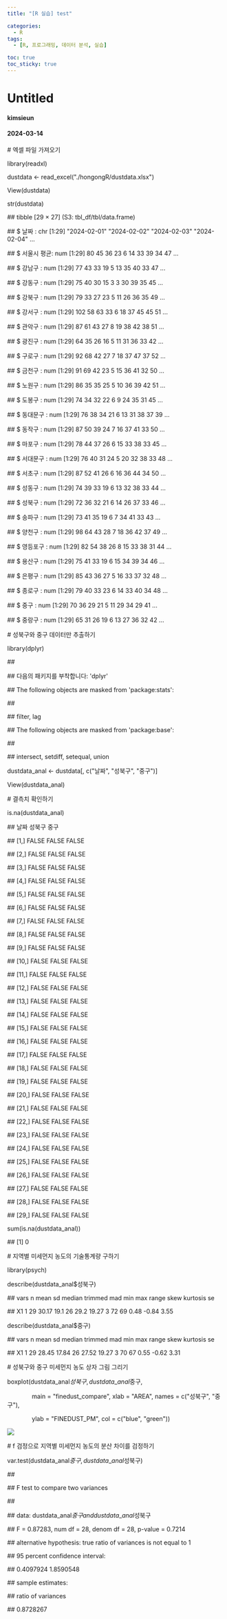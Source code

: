 ```yaml
---
title: "[R 실습] test"

categories: 
  - R
tags:
  - [R, 프로그래밍, 데이터 분석, 실습]

toc: true
toc_sticky: true
---
```


# Untitled
#### kimsieun
#### 2024-03-14
\# 엑셀 파일 가져오기

library(readxl)

dustdata <- read\_excel("./hongongR/dustdata.xlsx")

View(dustdata)

str(dustdata)

\## tibble [29 × 27] (S3: tbl\_df/tbl/data.frame)

\##  $ 날짜       : chr [1:29] "2024-02-01" "2024-02-02" "2024-02-03" "2024-02-04" ...

\##  $ 서울시 평균: num [1:29] 80 45 36 23 6 14 33 39 34 47 ...

\##  $ 강남구     : num [1:29] 77 43 33 19 5 13 35 40 33 47 ...

\##  $ 강동구     : num [1:29] 75 40 30 15 3 3 30 39 35 45 ...

\##  $ 강북구     : num [1:29] 79 33 27 23 5 11 26 36 35 49 ...

\##  $ 강서구     : num [1:29] 102 58 63 33 6 18 37 45 45 51 ...

\##  $ 관악구     : num [1:29] 87 61 43 27 8 19 38 42 38 51 ...

\##  $ 광진구     : num [1:29] 64 35 26 16 5 11 31 36 33 42 ...

\##  $ 구로구     : num [1:29] 92 68 42 27 7 18 37 47 37 52 ...

\##  $ 금천구     : num [1:29] 91 69 42 23 5 15 36 41 32 50 ...

\##  $ 노원구     : num [1:29] 86 35 35 25 5 10 36 39 42 51 ...

\##  $ 도봉구     : num [1:29] 74 34 32 22 6 9 24 35 31 45 ...

\##  $ 동대문구   : num [1:29] 76 38 34 21 6 13 31 38 37 39 ...

\##  $ 동작구     : num [1:29] 87 50 39 24 7 16 37 41 33 50 ...

\##  $ 마포구     : num [1:29] 78 44 37 26 6 15 33 38 33 45 ...

\##  $ 서대문구   : num [1:29] 76 40 31 24 5 20 32 38 33 48 ...

\##  $ 서초구     : num [1:29] 87 52 41 26 6 16 36 44 34 50 ...

\##  $ 성동구     : num [1:29] 74 39 33 19 6 13 32 38 33 44 ...

\##  $ 성북구     : num [1:29] 72 36 32 21 6 14 26 37 33 46 ...

\##  $ 송파구     : num [1:29] 73 41 35 19 6 7 34 41 33 43 ...

\##  $ 양천구     : num [1:29] 98 64 43 28 7 18 36 42 37 49 ...

\##  $ 영등포구   : num [1:29] 82 54 38 26 8 15 33 38 31 44 ...

\##  $ 용산구     : num [1:29] 75 41 33 19 6 15 34 39 34 46 ...

\##  $ 은평구     : num [1:29] 85 43 36 27 5 16 33 37 32 48 ...

\##  $ 종로구     : num [1:29] 79 40 33 23 6 14 33 40 34 48 ...

\##  $ 중구       : num [1:29] 70 36 29 21 5 11 29 34 29 41 ...

\##  $ 중랑구     : num [1:29] 65 31 26 19 6 13 27 36 32 42 ...

\# 성북구와 중구 데이터만 추출하기

library(dplyr)

\## 

\## 다음의 패키지를 부착합니다: 'dplyr'

\## The following objects are masked from 'package:stats':

\## 

\##     filter, lag

\## The following objects are masked from 'package:base':

\## 

\##     intersect, setdiff, setequal, union

dustdata\_anal <- dustdata[, c("날짜", "성북구", "중구")]

View(dustdata\_anal)

\# 결측치 확인하기

is.na(dustdata\_anal)

\##        날짜 성북구  중구

\##  [1,] FALSE  FALSE FALSE

\##  [2,] FALSE  FALSE FALSE

\##  [3,] FALSE  FALSE FALSE

\##  [4,] FALSE  FALSE FALSE

\##  [5,] FALSE  FALSE FALSE

\##  [6,] FALSE  FALSE FALSE

\##  [7,] FALSE  FALSE FALSE

\##  [8,] FALSE  FALSE FALSE

\##  [9,] FALSE  FALSE FALSE

\## [10,] FALSE  FALSE FALSE

\## [11,] FALSE  FALSE FALSE

\## [12,] FALSE  FALSE FALSE

\## [13,] FALSE  FALSE FALSE

\## [14,] FALSE  FALSE FALSE

\## [15,] FALSE  FALSE FALSE

\## [16,] FALSE  FALSE FALSE

\## [17,] FALSE  FALSE FALSE

\## [18,] FALSE  FALSE FALSE

\## [19,] FALSE  FALSE FALSE

\## [20,] FALSE  FALSE FALSE

\## [21,] FALSE  FALSE FALSE

\## [22,] FALSE  FALSE FALSE

\## [23,] FALSE  FALSE FALSE

\## [24,] FALSE  FALSE FALSE

\## [25,] FALSE  FALSE FALSE

\## [26,] FALSE  FALSE FALSE

\## [27,] FALSE  FALSE FALSE

\## [28,] FALSE  FALSE FALSE

\## [29,] FALSE  FALSE FALSE

sum(is.na(dustdata\_anal))

\## [1] 0

\# 지역별 미세먼지 농도의 기술통계량 구하기

library(psych)

describe(dustdata\_anal$성북구)

\##    vars  n  mean   sd median trimmed   mad min max range skew kurtosis   se

\## X1    1 29 30.17 19.1     26    29.2 19.27   3  72    69 0.48    -0.84 3.55

describe(dustdata\_anal$중구)

\##    vars  n  mean    sd median trimmed   mad min max range skew kurtosis   se

\## X1    1 29 28.45 17.84     26   27.52 19.27   3  70    67 0.55    -0.62 3.31

\# 성북구와 중구 미세먼지 농도 상자 그림 그리기

boxplot(dustdata\_anal$성북구, dustdata\_anal$중구,

`        `main = "finedust\_compare", xlab = "AREA", names = c("성북구", "중구"),

`        `ylab = "FINEDUST\_PM", col = c("blue", "green"))

![](Aspose.Words.7bdb6ba8-3c3b-4cfa-a9a4-a50ac7c3abf6.001.png)

\# f 검정으로 지역별 미세먼지 농도의 분산 차이를 검정하기

var.test(dustdata\_anal$중구, dustdata\_anal$성북구)

\## 

\##  F test to compare two variances

\## 

\## data:  dustdata\_anal$중구 and dustdata\_anal$성북구

\## F = 0.87283, num df = 28, denom df = 28, p-value = 0.7214

\## alternative hypothesis: true ratio of variances is not equal to 1

\## 95 percent confidence interval:

\##  0.4097924 1.8590548

\## sample estimates:

\## ratio of variances 

\##          0.8728267
